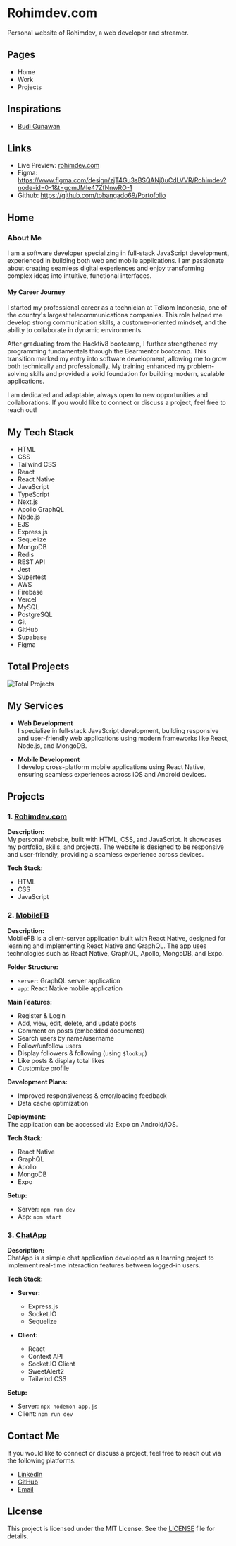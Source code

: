 # Rohimdev.com

Personal website of Rohimdev, a web developer and streamer.

## Pages

- Home
- Work
- Projects

## Inspirations

- [Budi Gunawan](https://www.budigunawan.com/)

## Links

- Live Preview: [rohimdev.com](https://www.rohimdev.com/)
- Figma: <https://www.figma.com/design/zjT4Gu3sBSQANj0uCdLVVR/Rohimdev?node-id=0-1&t=gcmJMIe47ZfNnwRO-1>
- Github: <https://github.com/tobangado69/Portofolio>

## Home

### About Me

I am a software developer specializing in full-stack JavaScript development, experienced in building both web and mobile applications. I am passionate about creating seamless digital experiences and enjoy transforming complex ideas into intuitive, functional interfaces.

#### My Career Journey

I started my professional career as a technician at Telkom Indonesia, one of the country's largest telecommunications companies. This role helped me develop strong communication skills, a customer-oriented mindset, and the ability to collaborate in dynamic environments.

After graduating from the Hacktiv8 bootcamp, I further strengthened my programming fundamentals through the Bearmentor bootcamp. This transition marked my entry into software development, allowing me to grow both technically and professionally. My training enhanced my problem-solving skills and provided a solid foundation for building modern, scalable applications.

I am dedicated and adaptable, always open to new opportunities and collaborations. If you would like to connect or discuss a project, feel free to reach out!

## My Tech Stack

- HTML
- CSS
- Tailwind CSS
- React
- React Native
- JavaScript
- TypeScript
- Next.js
- Apollo GraphQL
- Node.js
- EJS
- Express.js
- Sequelize
- MongoDB
- Redis
- REST API
- Jest
- Supertest
- AWS
- Firebase
- Vercel
- MySQL
- PostgreSQL
- Git
- GitHub
- Supabase
- Figma

## Total Projects

![Total Projects](https://img.shields.io/badge/Total%20Projects-3-blue?style=flat-square&logo=github)

## My Services

- **Web Development**  
   I specialize in full-stack JavaScript development, building responsive and user-friendly web applications using modern frameworks like React, Node.js, and MongoDB.

- **Mobile Development**  
   I develop cross-platform mobile applications using React Native, ensuring seamless experiences across iOS and Android devices.

## Projects

### 1. [Rohimdev.com](https://rohimdev.com)

**Description:**  
My personal website, built with HTML, CSS, and JavaScript. It showcases my portfolio, skills, and projects. The website is designed to be responsive and user-friendly, providing a seamless experience across devices.

**Tech Stack:**

- HTML
- CSS
- JavaScript

### 2. [MobileFB](https://github.com/tobangado69/Mobile-FB)

**Description:**  
MobileFB is a client-server application built with React Native, designed for learning and implementing React Native and GraphQL. The app uses technologies such as React Native, GraphQL, Apollo, MongoDB, and Expo.

**Folder Structure:**

- `server`: GraphQL server application
- `app`: React Native mobile application

**Main Features:**

- Register & Login
- Add, view, edit, delete, and update posts
- Comment on posts (embedded documents)
- Search users by name/username
- Follow/unfollow users
- Display followers & following (using `$lookup`)
- Like posts & display total likes
- Customize profile

**Development Plans:**

- Improved responsiveness & error/loading feedback
- Data cache optimization

**Deployment:**  
The application can be accessed via Expo on Android/iOS.

**Tech Stack:**

- React Native
- GraphQL
- Apollo
- MongoDB
- Expo

**Setup:**

- Server: `npm run dev`
- App: `npm start`

### 3. [ChatApp](https://github.com/tobangado69/ChatApp)

**Description:**  
ChatApp is a simple chat application developed as a learning project to implement real-time interaction features between logged-in users.

**Tech Stack:**

- **Server:**

  - Express.js
  - Socket.IO
  - Sequelize

- **Client:**
  - React
  - Context API
  - Socket.IO Client
  - SweetAlert2
  - Tailwind CSS

**Setup:**

- Server: `npx nodemon app.js`
- Client: `npm run dev`

## Contact Me

If you would like to connect or discuss a project, feel free to reach out via the following platforms:

- [LinkedIn](https://www.linkedin.com/in/tobangado/)
- [GitHub](https://github.com/tobangado69)
- [Email](mailto:rohimjoy70@gmail.com)

## License

This project is licensed under the MIT License. See the [LICENSE](LICENSE) file for details.

```

```
